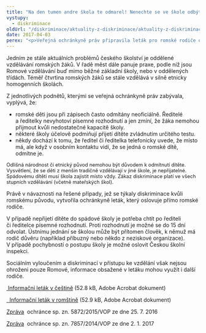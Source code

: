 ```yaml
---
title: "Na den tumen andre škola te odmarel! Nenechte se ve škole odbýt!"
vystupy:
  - diskriminace
oldUrl: "/diskriminace/aktuality-z-diskriminace/aktuality-z-diskriminace-2017/na-den-tumen-andre-skola-te-odmarel-nenechte-se-ve-skole-odbyt/"
date: 2017-04-03
perex: "<p>Veřejná ochránkyně práv připravila leták pro romské rodiče o tom, jak se bránit diskriminaci při zápisech dětí do základních a mateřských škol.</p>"
---
```


<!-- imported from the old website -->

<p>Jedním ze stále aktuálních problémů českého školství je oddělené vzdělávání romských žáků. V řadě měst dále panuje praxe, podle níž jsou Romové vzdělávání buď mimo běžné základní školy, nebo v oddělených třídách. Téměř čtvrtina romských žáků se stále vzdělává v silně etnicky homogenních školách.</p> <p>Z jednotlivých podnětů, kterými se veřejná ochránkyně práv zabývala, vyplývá, že:</p><ul><li>romské děti jsou při zápisech často odmítány neoficiálně. Ředitelé a ředitelky nevyhotoví písemné rozhodnutí a jen zmíní, že žáka nemohou přijmout kvůli nedostatečné kapacitě školy.</li><li>některé školy účelově podmiňují přijetí dítěte zvládnutím určitého testu.</li><li>někdy dochází k tomu, že ředitel či ředitelka telefonicky uvede, že místo má, ale když v osobním kontaktu vidí, že se jedná o romské dítě, odmítne je.</li></ul><p><span style="font-size: 12.8px;">Odlišná národnost či etnický původ nemohou být důvodem k odmítnutí dítěte. Vysvětlení, že se děti z menšin tradičně vzdělávají v jiné škole, je nepřijatelné. Spádovému dítěti musí škola zajistit místo vždy. Zákaz diskriminace platí ve všech stupních vzdělávání (včetně mateřských škol).</span></p> <p>Právě v návaznosti na řešené případy, jež se týkaly diskriminace kvůli romskému původu, vytvořila ochránkyně leták, který oslovuje přímo romské rodiče. </p> <p>V případě nepřijetí dítěte do spádové školy je potřeba chtít po řediteli či ředitelce písemné rozhodnutí. Proti rozhodnutí je možné se do 15 dní odvolat. Ústnímu jednání se školou může být přítomen člověk, k němuž má rodič důvěru (například příbuzný nebo někd<a name="_GoBack"></a>o z neziskové organizace). V případě pochybností o postupu školy je možné oslovit Českou školní inspekci.</p> <p>Sociálním vyloučením a diskriminací v přístupu ke vzdělání však nejsou ohroženi pouze Romové, informace obsažené v letáku mohou využít i další rodiče.</p> <p><a title="Otevření do nového okna" href="/uploads-import/Letaky/2017_letak_romske_rodice_CJ.pdf" target="_blank"> Informační leták v češtině</a> (52.8 kB, Adobe Acrobat dokument)</p><p><a title="Otevření do nového okna" href="/uploads-import/Letaky/2017_letak_romske_rodice_ROM.pdf" target="_blank">  Informační leták v romštině</a> (52.9 kB, Adobe Acrobat dokument)</p><p><a title="Otevření do nového okna" href="http://eso.ochrance.cz/Nalezene/Edit/4484" target="_blank">Zpráva</a>  ochránce sp. zn. 5872/2015/VOP ze dne 25. 7. 2016</p> <p><a title="Otevření do nového okna" href="http://eso.ochrance.cz/Nalezene/Edit/4674" target="_blank">Zpráva</a>  ochránce sp. zn. 7857/2014/VOP ze dne 2. 1. 2017</p>

